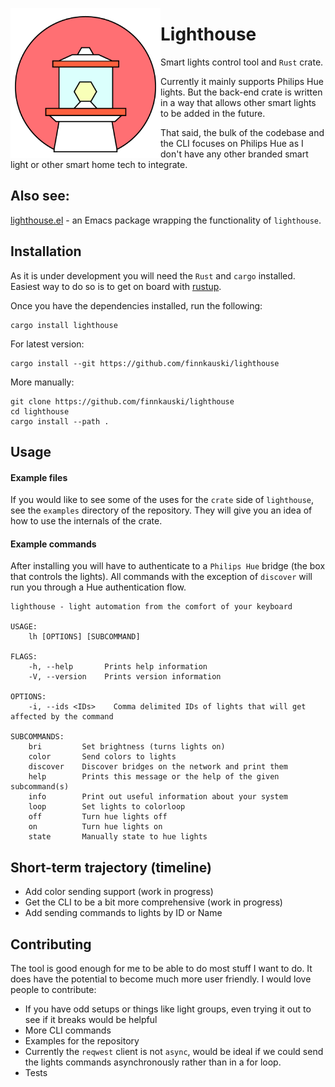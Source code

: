<p align="left"><img align="left" src="meta/logo.png" width="240px"></p>

# Lighthouse

Smart lights control tool and `Rust` crate.

Currently it mainly supports Philips Hue lights. But the back-end crate is
written in a way that allows other smart lights to be added in the future.

That said, the bulk of the codebase and the CLI focuses on Philips Hue as I
don't have any other branded smart light or other smart home tech to integrate.

## Also see:
[lighthouse.el](https://github.com/finnkauski/lighthouse.el) - an Emacs package
wrapping the functionality of `lighthouse`. 

## Installation

As it is under development you will need the `Rust` and `cargo` installed.
Easiest way to do so is to get on board with [rustup](https://rustup.rs).

Once you have the dependencies installed, run the following:

```shell
cargo install lighthouse
```

For latest version:

```shell
cargo install --git https://github.com/finnkauski/lighthouse
```

More manually:

```shell
git clone https://github.com/finnkauski/lighthouse
cd lighthouse
cargo install --path .
```

## Usage

#### Example files

If you would like to see some of the uses for the `crate` side of `lighthouse`,
see the `examples` directory of the repository. They will give you an idea of
how to use the internals of the crate.

#### Example commands

After installing you will have to authenticate to a `Philips Hue` bridge (the
box that controls the lights). All commands with the exception of `discover`
will run you through a Hue authentication flow.

```
lighthouse - light automation from the comfort of your keyboard

USAGE:
    lh [OPTIONS] [SUBCOMMAND]

FLAGS:
    -h, --help       Prints help information
    -V, --version    Prints version information

OPTIONS:
    -i, --ids <IDs>    Comma delimited IDs of lights that will get affected by the command

SUBCOMMANDS:
    bri         Set brightness (turns lights on)
    color       Send colors to lights
    discover    Discover bridges on the network and print them
    help        Prints this message or the help of the given subcommand(s)
    info        Print out useful information about your system
    loop        Set lights to colorloop
    off         Turn hue lights off
    on          Turn hue lights on
    state       Manually state to hue lights
```

## Short-term trajectory (timeline)

- Add color sending support (work in progress)
- Get the CLI to be a bit more comprehensive (work in progress)
- Add sending commands to lights by ID or Name

## Contributing

The tool is good enough for me to be able to do most stuff I want to do. It does
have the potential to become much more user friendly. I would love people to
contribute:

- If you have odd setups or things like light groups, even trying it out to see
  if it breaks would be helpful
- More CLI commands
- Examples for the repository
- Currently the `reqwest` client is not `async`, would be ideal if we could send
  the lights commands asynchronously rather than in a for loop.
- Tests
